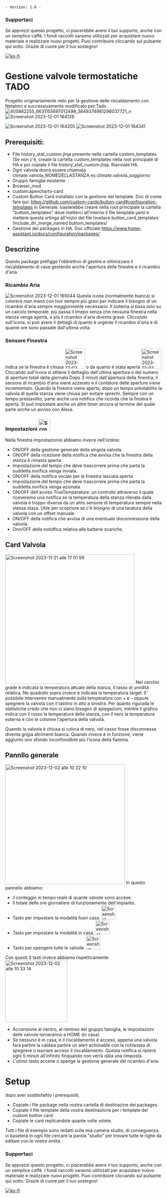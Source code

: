`- Version: 1.0 -` 
### **Supportaci**
Se apprezzi questo progetto, ci piacerebbe avere il tuo supporto, anche con un semplice caffè. 
I fondi raccolti saranno utilizzati per acquistare nuovo materiale e realizzare nuovi progetti. Puoi contribuire cliccando sul pulsante qui sotto. 
Grazie di cuore per il tuo sostegno!

[![ko-fi](https://ko-fi.com/img/githubbutton_sm.svg)](https://ko-fi.com/M4M1MI00I)

# Gestione valvole termostatiche TADO
Progetto originariamente neto per la gestione delle riscaldamento con Netatmo e successivamente modificato per Tado.
![405882255_6631155697012498_3849374981296037721_n](https://github.com/Home-Assistant-Pro-Team/Benessere/assets/48358142/f016d1ae-c334-41bb-ac17-3fc491146afe)
![Screenshot 2023-12-01 164128](https://github.com/Home-Assistant-Pro-Team/Benessere/assets/48358142/09b1f49e-8c0b-4a9e-9cb9-f29475c38903)



![Screenshot 2023-12-01 164205](https://github.com/Home-Assistant-Pro-Team/Benessere/assets/48358142/91c68318-52ac-4a93-baa9-e5166d78e72b)
![Screenshot 2023-12-01 164341](https://github.com/Home-Assistant-Pro-Team/Benessere/assets/48358142/1123dd4e-8c03-46b8-a93f-fc669d3a4a82)

## Prerequisiti:
- File history_stat_custom.jinja presente nella cartella custom_templates. (Se non c'è, create la cartella custom_templates nella root principale di HA e poi copiate il file history_stat_custom.jinja. Riavviate HA.
- Ogni valvola dovrà essere chiamata climate.valvola_NOMEDELLASTANZA es climate.valvola_soggiorno
- Gruppo famiglia esistente
- Browser_mod
- custom:apexcharts-card
- Custom Button Card installato con la gestione dei template. Doc di come fare qui: https://github.com/custom-cards/button-card#configuration-templates
in Generale, basterebbe creare nella root principale la cartella "buttom_templates" dove metterci all'interno il file template.yaml e mettere questa srtinga all'inizio del file lovelace button_card_templates: !include_dir_merge_named buttom_templates/
- Gestione dei packages in HA. Doc ufficiale https://www.home-assistant.io/docs/configuration/packages/

## Descrizine
Questo package prefigge l'obbiettivo di gestire e ottimizzare il riscaldamento di casa gestendo anche l'apertura delle finestre e il ricambio d'aria.

### Ricambio Aria 
![Screenshot 2023-12-01 165044](https://github.com/Home-Assistant-Pro-Team/Benessere/assets/48358142/bf285af5-099d-4d1c-b1e9-d4034f850883) Questa icona (normalmente bianca) si colorerà man mano con toni sempre più gravi per indicare il bisogno di un ricambio d'aria sempre maggiormente necessario.
Il sistema si basa solo su un calcolo temporale: più passa il tmepo senza che nessuna finestra nella stanza venga aperta, e più il ricambio d'aria diventa grave. Cliccando sull'icona, si può avere il dettagli di quanto è urgente il ricambio d'aria e di quante ore sono passate dall'ultima volta.

### Sensore Finestra  
indica se la finestra è chiusa <img width="64" alt="Screenshot 2023-12-02 alle 10 00 08" src="https://github.com/Home-Assistant-Pro-Team/Benessere/assets/48358142/8bc2f88d-e804-4e71-a426-e6235f7b0a36"> o da quanto è stata aperta <img width="64" alt="Screenshot 2023-12-02 alle 10 00 01" src="https://github.com/Home-Assistant-Pro-Team/Benessere/assets/48358142/c1e24a4a-fd69-40cc-8abb-da65eebecf11"> 
Cliccando sull'icona si ottiene il dettaglio dell'ultima apertura e del numero di aperture totali della giornata
Dopo 3 minuti dall'apertura della finestra, il sensore di ricambio d'aria viene azzerato e il contatore delle aperture viene incrementato.
Quando la finestra viene aperta, dopo un tempo prestabilito la valvola di quella stanza viene chiusa per evitare sprechi. Sempre con un tempo prestavilito, parte anche una notifica che ricorda che la finistra è aperta. Si può impostare anche un altre timer ancora al termine del quale parte anche un avviso con Alexa.

### Impostazioni <img width="37" alt="Screenshot 2023-12-02 alle 10 04 16" src="https://github.com/Home-Assistant-Pro-Team/Benessere/assets/48358142/855e3240-d447-48db-ab92-6ba09f1702f6">
Nella finestra impostazionio abbiamo invece nell'ordine:
- ON/OFF della gestione generale della singola valvola.
- ON/OFF della ricezione della notifica che avvisa che la finestra della stanza è rimasta aperta.
- Impostazione del tempo che deve trascorrere prima che parta la suddetta norifica venga inviata.
- ON/OFF della notifica vocale per la finestra lasciata aperta.
- Impostazione del tempo che deve trascorrere prima che parta la suddetta norifica venga azionata.
- ON/OFF dell'avviso TrueTemperature: un controllo attraverso il quale riceveremo una notifica se la temperatura della stanza rilevata dalla valvola è troppo diversa da un altro sensore di temperatura sempre nella stessa staza. Utile per scopriore se c'è bisogno di una taratura della valvola con un offset manuale.
- ON/OFF della notifica che avvisa di una eventuale disconnessione della valvola.
- Onn/OFF della notidfica relativa alle batterie scariche.

## Card Valvola
<img width="415" alt="Screenshot 2023-11-21 alle 17 01 59" src="https://github.com/Home-Assistant-Pro-Team/Benessere/assets/48358142/1d7f31d6-1bf4-4ff9-a69c-0f6463216a92">
Nel cerchio grade è indicata la temperatura attuale della stanza, il tasso di umidità relatica. Ne quadrato sopra invece è indicata la temperatura target.
E' possibile intervenire manualmente sulla temperatura con + e - oppure spegnere la valvola con il tastino in alto a sinistra.
Per quanto rigurada le statistiche credo che non ci siano bisogno di spiegazioni, mentre il grafico indica con il rosso la temperatura della stanza, con il nero la temperatura esterna e con le colonne l'apertura della valvola. 

Quando la valvola è chiusa si colora di nero, nel casso fosse disconnessa diventa grigia altrimenti bianca. Quando invece è in funzione, viene aggiunto uno sfondo inconfondibile più l'icona della fiamma.

## Pannllo generale 
<img width="384" alt="Screenshot 2023-12-02 alle 10 22 10" src="https://github.com/Home-Assistant-Pro-Team/Benessere/assets/48358142/324937c0-4330-4880-a5cc-ae72a007a545">
In questo pannello abbiamo:


- il conteggio in tempo reale di quante valvole sono accese.
- Il totale delle ore giornaliere di funzionamente dell'impianto.
- Tasto per impostare la modalità fuori casa. <img width="45" alt="Screenshot 2023-12-02 alle 10 25 41" src="https://github.com/Home-Assistant-Pro-Team/Benessere/assets/48358142/14651226-b770-439b-94b2-81b15ac69a4a">
- Tasto per impostare la modalità in casa. <img width="45" alt="Screenshot 2023-12-02 alle 10 25 46" src="https://github.com/Home-Assistant-Pro-Team/Benessere/assets/48358142/c62020ee-7b29-4ee1-8ba1-6b46252e81a5">
- Tasto per spengere tutte le valvole. <img width="45" alt="Screenshot 2023-12-02 alle 10 25 50" src="https://github.com/Home-Assistant-Pro-Team/Benessere/assets/48358142/ea121c48-9661-4290-8bd6-ea7d1c58390f">

Con questi 3 tasti invece abbiamo rispetticamente:
<img width="199" alt="Screenshot 2023-12-02 alle 10 33 14" src="https://github.com/Home-Assistant-Pro-Team/Benessere/assets/48358142/5a2b0c40-07e8-4dae-8d23-6380b7e4aae2">

- Accensione al rientro, al rientreo del gruppo famiglia, le impostazioni delle valvole torneranno a HOME (in casa)
- Se nessuno è in casa, e il riscaldamento è acceso, appena una valvola farà partire la caldaia partirà un alert actionable con la richiestea di spegnere o lasciare acceso il riscaldamento. Questa notifica si ripterà ogni 5 minuti all'infinito finquando non verrà data una rimposta.
- L'utimo tasto accene o spenge la gestione generale del ricambio d'aria.


# Setup
dopo aver soddisfattto i prerequisiti,
- Copiate i file package nella vostra cartella di destinazine dei packages.
- Copiate il file template della vostra destinazione per i template dei custom button card
- Copiate le card replicandole quante volte volete.

Tutti i file di esempio sono redatti sulla mia camera studio, di conseguenza, vi baseterà in ogni file cercare la parola "studio" per trovare tutte le righe da editare con le vostre entità.

### **Supportaci**
Se apprezzi questo progetto, ci piacerebbe avere il tuo supporto, anche con un semplice caffè. 
I fondi raccolti saranno utilizzati per acquistare nuovo materiale e realizzare nuovi progetti. Puoi contribuire cliccando sul pulsante qui sotto. 
Grazie di cuore per il tuo sostegno!

[![ko-fi](https://ko-fi.com/img/githubbutton_sm.svg)](https://ko-fi.com/M4M1MI00I)
